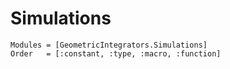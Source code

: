 
# Simulations

```@autodocs
Modules = [GeometricIntegrators.Simulations]
Order   = [:constant, :type, :macro, :function]
```
